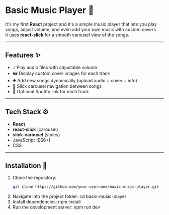 # Basic Music Player 🎵

It's my first **React** project and it's a simple music player that lets you play songs, adjust volume, and even add your own music with custom covers.  
It uses **react-slick** for a smooth carousel view of the songs.

---

## Features ✨
- 🎶 Play audio files with adjustable volume
- 🖼️ Display custom cover images for each track
- ➕ Add new songs dynamically (upload audio + cover + info)
- 🎠 Slick carousel navigation between songs
- 🔗 Optional Spotify link for each track

---

## Tech Stack ⚙️
- **React**
- **react-slick** (carousel)
- **slick-carousel** (styles)
- JavaScript (ES6+)
- CSS

---

## Installation 🚀

1. Clone the repository:
   ```bash
   git clone https://github.com/your-username/basic-music-player.git
2. Navigate into the project folder:
   cd basic-music-player
3. Install dependencies:
   npm install
4. Run the development server:
  npm run dev
